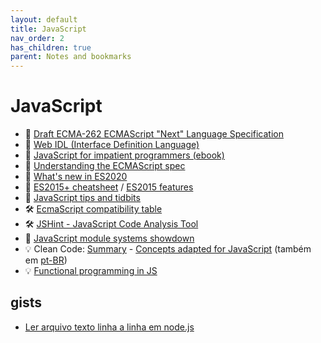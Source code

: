 ```yaml
---
layout: default
title: JavaScript
nav_order: 2
has_children: true
parent: Notes and bookmarks
---
```


# JavaScript
+ :notebook_with_decorative_cover: [Draft ECMA-262 ECMAScript "Next" Language Specification](https://tc39.github.io/ecma262/)
+ :notebook_with_decorative_cover: [Web IDL (Interface Definition Language)](https://heycam.github.io/webidl/)
+ :open_book: [JavaScript for impatient programmers (ebook)](https://exploringjs.com/impatient-js/index.html)
+ :open_book: [Understanding the ECMAScript spec](https://v8.dev/blog/understanding-ecmascript-part-1)
+ :mega: [What's new in ES2020](https://alligator.io/js/es2020/)
+ :mega: [ES2015+ cheatsheet](https://devhints.io/es6) / [ES2015 features](https://babeljs.io/docs/en/learn/)
+ :mega: [JavaScript tips and tidbits](https://github.com/nas5w/javascript-tips-and-tidbits)
+ :hammer_and_wrench: [EcmaScript compatibility table](http://kangax.github.io/compat-table/es6/)
+ :hammer_and_wrench: [JSHint - JavaScript Code Analysis Tool](https://jshint.com/)
+ :open_book: [JavaScript module systems showdown](https://auth0.com/blog/javascript-module-systems-showdown/)
+ :bulb: Clean Code: [Summary](https://gist.github.com/wojteklu/73c6914cc446146b8b533c0988cf8d29) - [Concepts adapted for JavaScript](https://github.com/ryanmcdermott/clean-code-javascript) (também em [pt-BR](https://github.com/felipe-augusto/clean-code-javascript))
+ :bulb: [Functional programming in JS](https://softwarebrothers.co/blog/functional-programming-in-javascript/)

## gists
+ [Ler arquivo texto linha a linha em node.js](https://gist.github.com/hvianna/cb42092465805308304e14443b93ca8f)

